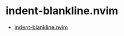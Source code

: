 # indent-blankline.nvim

- [indent-blankline.nvim](https://github.com/lukas-reineke/indent-blankline.nvim)
